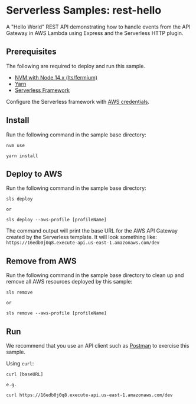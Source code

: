 # Serverless Samples: rest-hello

A "Hello World" REST API demonstrating how to handle events from the API Gateway in AWS Lambda using Express and the Serverless HTTP plugin.

## Prerequisites

The following are required to deploy and run this sample.

* [NVM with Node 14.x (lts/fermium)][nvm]
* [Yarn][yarn]
* [Serverless Framework][sls]

Configure the Serverless framework with [AWS credentials](https://www.serverless.com/framework/docs/providers/aws/guide/credentials/).

## Install

Run the following command in the sample base directory:

```
nvm use

yarn install
```

## Deploy to AWS

Run the following command in the sample base directory:

```
sls deploy

or

sls deploy --aws-profile [profileName]
```

The command output will print the base URL for the AWS API Gateway created by the Serverless template. It will look something like:  
`https://16edb0j0q8.execute-api.us-east-1.amazonaws.com/dev`

## Remove from AWS

Run the following command in the sample base directory to clean up and remove all AWS resources deployed by this sample:

```
sls remove

or

sls remove --aws-profile [profileName]
```

## Run

We recommend that you use an API client such as [Postman][postman] to exercise this sample.

Using `curl`:

```
curl [baseURL]

e.g.

curl https://16edb0j0q8.execute-api.us-east-1.amazonaws.com/dev
```

[nvm]: https://github.com/nvm-sh/nvm "Node Version Manager"
[yarn]: https://yarnpkg.com/ "Yarn Package Manager"
[sls]: https://www.serverless.com/ "Serverless Framework"
[postman]: https://www.postman.com/ "Postman API platform"
